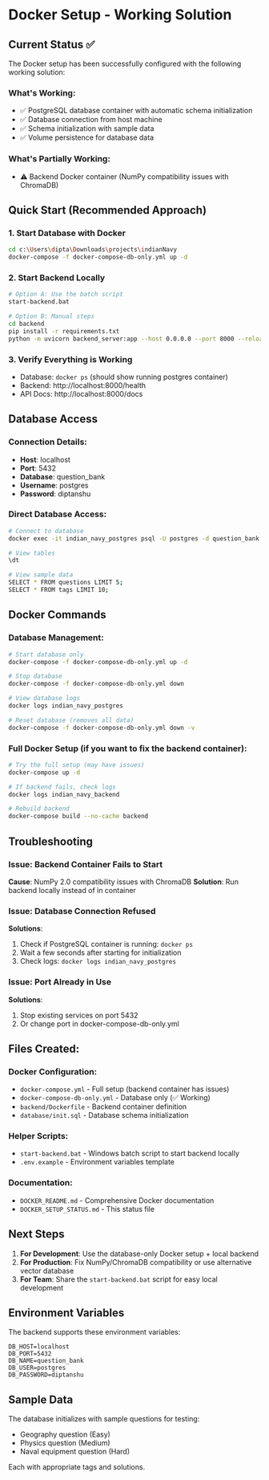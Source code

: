 # Docker Setup - Working Solution

## Current Status ✅

The Docker setup has been successfully configured with the following working solution:

### What's Working:
- ✅ PostgreSQL database container with automatic schema initialization
- ✅ Database connection from host machine
- ✅ Schema initialization with sample data
- ✅ Volume persistence for database data

### What's Partially Working:
- ⚠️ Backend Docker container (NumPy compatibility issues with ChromaDB)

## Quick Start (Recommended Approach)

### 1. Start Database with Docker
```bash
cd c:\Users\dipta\Downloads\projects\indianNavy
docker-compose -f docker-compose-db-only.yml up -d
```

### 2. Start Backend Locally
```bash
# Option A: Use the batch script
start-backend.bat

# Option B: Manual steps
cd backend
pip install -r requirements.txt
python -m uvicorn backend_server:app --host 0.0.0.0 --port 8000 --reload
```

### 3. Verify Everything is Working
- Database: `docker ps` (should show running postgres container)
- Backend: http://localhost:8000/health
- API Docs: http://localhost:8000/docs

## Database Access

### Connection Details:
- **Host**: localhost
- **Port**: 5432
- **Database**: question_bank
- **Username**: postgres
- **Password**: diptanshu

### Direct Database Access:
```bash
# Connect to database
docker exec -it indian_navy_postgres psql -U postgres -d question_bank

# View tables
\dt

# View sample data
SELECT * FROM questions LIMIT 5;
SELECT * FROM tags LIMIT 10;
```

## Docker Commands

### Database Management:
```bash
# Start database only
docker-compose -f docker-compose-db-only.yml up -d

# Stop database
docker-compose -f docker-compose-db-only.yml down

# View database logs
docker logs indian_navy_postgres

# Reset database (removes all data)
docker-compose -f docker-compose-db-only.yml down -v
```

### Full Docker Setup (if you want to fix the backend container):
```bash
# Try the full setup (may have issues)
docker-compose up -d

# If backend fails, check logs
docker logs indian_navy_backend

# Rebuild backend
docker-compose build --no-cache backend
```

## Troubleshooting

### Issue: Backend Container Fails to Start
**Cause**: NumPy 2.0 compatibility issues with ChromaDB
**Solution**: Run backend locally instead of in container

### Issue: Database Connection Refused
**Solutions**:
1. Check if PostgreSQL container is running: `docker ps`
2. Wait a few seconds after starting for initialization
3. Check logs: `docker logs indian_navy_postgres`

### Issue: Port Already in Use
**Solutions**:
1. Stop existing services on port 5432
2. Or change port in docker-compose-db-only.yml

## Files Created:

### Docker Configuration:
- `docker-compose.yml` - Full setup (backend container has issues)
- `docker-compose-db-only.yml` - Database only (✅ Working)
- `backend/Dockerfile` - Backend container definition
- `database/init.sql` - Database schema initialization

### Helper Scripts:
- `start-backend.bat` - Windows batch script to start backend locally
- `.env.example` - Environment variables template

### Documentation:
- `DOCKER_README.md` - Comprehensive Docker documentation
- `DOCKER_SETUP_STATUS.md` - This status file

## Next Steps

1. **For Development**: Use the database-only Docker setup + local backend
2. **For Production**: Fix NumPy/ChromaDB compatibility or use alternative vector database
3. **For Team**: Share the `start-backend.bat` script for easy local development

## Environment Variables

The backend supports these environment variables:
```
DB_HOST=localhost
DB_PORT=5432
DB_NAME=question_bank
DB_USER=postgres
DB_PASSWORD=diptanshu
```

## Sample Data

The database initializes with sample questions for testing:
- Geography question (Easy)
- Physics question (Medium) 
- Naval equipment question (Hard)

Each with appropriate tags and solutions.
